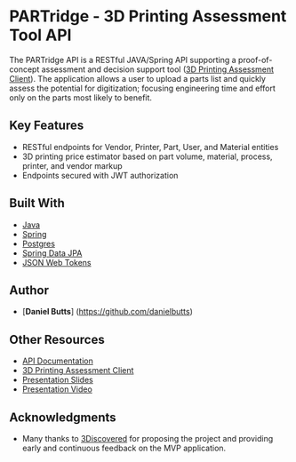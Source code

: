 # PARTridge - 3D Printing Assessment Tool API

The PARTridge API is a RESTful JAVA/Spring API supporting a proof-of-concept assessment and decision support tool ([3D Printing Assessment Client](https://github.com/danielbutts/3d-printing-assessment-client)). The application allows a user to upload a parts list and quickly assess the potential for digitization; focusing engineering time and effort only on the parts most likely to benefit.

## Key Features

- RESTful endpoints for Vendor, Printer, Part, User, and Material entities
- 3D printing price estimator based on part volume, material, process, printer, and vendor markup
- Endpoints secured with JWT authorization

## Built With

* [Java](https://www.java.com/en/)
* [Spring](https://spring.io/)
* [Postgres](https://www.postgresql.org/)
* [Spring Data JPA](https://projects.spring.io/spring-data-jpa/)
* [JSON Web Tokens](https://jwt.io/)

## Author

* [**Daniel Butts**] (https://github.com/danielbutts)

## Other Resources

* [API Documentation](https://documenter.getpostman.com/view/2366499/capstone-crud-endpoints-dev/6fYSNiZ#65b2af27-2b60-2d3e-fd05-1031911edf0c)
* [3D Printing Assessment Client](https://github.com/danielbutts/3d-printing-assessment-client)
* [Presentation Slides](https://docs.google.com/presentation/d/1OZ3dQM0XrzSwwCkKYrvwR0XvF68GWWbcVHSVPATfsIw/edit?usp=sharing)
* [Presentation Video](https://vimeo.com/229517666)

## Acknowledgments

* Many thanks to [3Discovered](http://3discovered.com/) for proposing the project and providing early and continuous feedback on the MVP application.